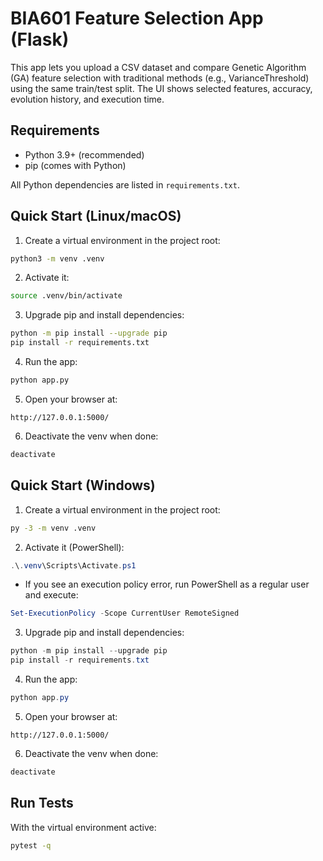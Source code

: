 # BIA601 Feature Selection App (Flask)

This app lets you upload a CSV dataset and compare Genetic Algorithm (GA) feature selection with traditional methods (e.g., VarianceThreshold) using the same train/test split. The UI shows selected features, accuracy, evolution history, and execution time.

## Requirements

- Python 3.9+ (recommended)
- pip (comes with Python)

All Python dependencies are listed in `requirements.txt`.

## Quick Start (Linux/macOS)

1. Create a virtual environment in the project root:

```bash
python3 -m venv .venv
```

2. Activate it:

```bash
source .venv/bin/activate
```

3. Upgrade pip and install dependencies:

```bash
python -m pip install --upgrade pip
pip install -r requirements.txt
```

4. Run the app:

```bash
python app.py
```

5. Open your browser at:

```
http://127.0.0.1:5000/
```

6. Deactivate the venv when done:

```bash
deactivate
```

## Quick Start (Windows)

1. Create a virtual environment in the project root:

```bat
py -3 -m venv .venv
```

2. Activate it (PowerShell):

```powershell
.\.venv\Scripts\Activate.ps1
```

- If you see an execution policy error, run PowerShell as a regular user and execute:

```powershell
Set-ExecutionPolicy -Scope CurrentUser RemoteSigned
```

3. Upgrade pip and install dependencies:

```powershell
python -m pip install --upgrade pip
pip install -r requirements.txt
```

4. Run the app:

```powershell
python app.py
```

5. Open your browser at:

```
http://127.0.0.1:5000/
```

6. Deactivate the venv when done:

```powershell
deactivate
```

## Run Tests

With the virtual environment active:

```bash
pytest -q
```

